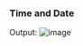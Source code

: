 ### Time and Date

Output: ![image](https://github.com/shohan1010/Flutter-Code/assets/59328735/7e5736ee-1464-457c-95e4-29b62e11a07d)


